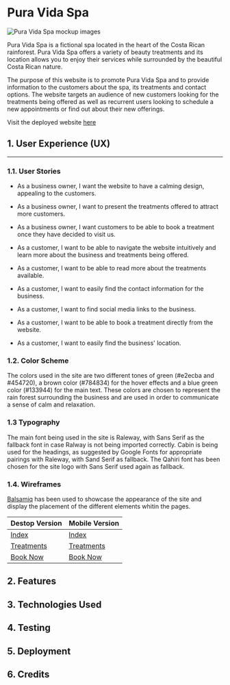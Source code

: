 # Pura Vida Spa

![Pura Vida Spa mockup images]()

Pura Vida Spa is a fictional spa located in the heart of the Costa Rican rainforest. Pura Vida Spa offers a variety of beauty treatments and its location allows you to enjoy their services while surrounded by the beautiful Costa Rican nature.

The purpose of this website is to promote Pura Vida Spa and to provide information to the customers about the spa, its treatments and contact options. The website targets an audience of new customers looking for the treatments being offered as well as recurrent users looking to schedule a new appointments or find out about their new offerings.

Visit the deployed website [here](https://josswe26.github.io/pura-vida-spa/)

## 1. User Experience (UX)
***

### 1.1. User Stories

* As a business owner, I want the website to have a calming design, appealing to the customers.

* As a business owner, I want to present the treatments offered to attract more customers.

* As a business owner, I want customers to be able to book a treatment once they have decided to visit us.

* As a customer, I want to be able to navigate the website intuitively and learn more about the business and treatments being offered.

* As a customer, I want to be able to read more about the treatments available.

* As a customer, I want to easily find the contact information for the business.

* As a customer, I want to find social media links to the business.

* As a customer, I want to be able to book a treatment directly from the website.

* As a customer, I want to easily find the business' location.

### 1.2. Color Scheme

The colors used in the site are two different tones of green (#e2ecba and #454720), a brown color (#784834) for the hover effects and a blue green color (#133944) for the main text. These colors are chosen to represent the rain forest surrounding the business and are used in order to communicate a sense of calm and relaxation.

### 1.3 Typography

The main font being used in the site is Raleway, with Sans Serif as the fallback font in case Ralway is not being imported correctly. Cabin is being used for the headings, as suggested by Google Fonts for appropriate pairings with Raleway, with Sand Serif as fallback. The Qahiri font has been chosen for the site logo with Sans Serif used again as fallback.

### 1.4. Wireframes

[Balsamiq](https://balsamiq.com/) has been used to showcase the appearance of the site and display the placement of the different elements whitin the pages.

Destop Version | Mobile Version
--- | ---
[Index](wireframes/desktop-index.png) | [Index](wireframes/mobile-index.png)
[Treatments](wireframes/desktop-treatments.png) | [Treatments](wireframes/mobile-treatments.png)
[Book Now](wireframes/desktop-book-now.png) | [Book Now](wireframes/mobile-book-now.png)

## 2. Features

## 3. Technologies Used

## 4. Testing

## 5. Deployment

## 6. Credits 


